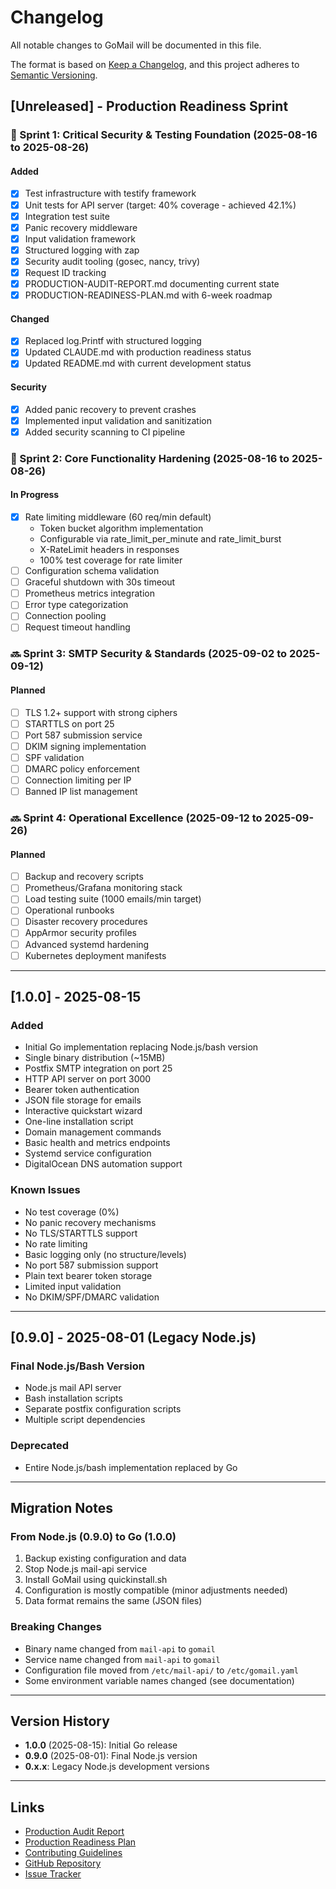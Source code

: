 # Changelog

All notable changes to GoMail will be documented in this file.

The format is based on [Keep a Changelog](https://keepachangelog.com/en/1.0.0/),
and this project adheres to [Semantic Versioning](https://semver.org/spec/v2.0.0.html).

## [Unreleased] - Production Readiness Sprint

### 🚧 Sprint 1: Critical Security & Testing Foundation (2025-08-16 to 2025-08-26)

#### Added
- [x] Test infrastructure with testify framework
- [x] Unit tests for API server (target: 40% coverage - achieved 42.1%)
- [x] Integration test suite
- [x] Panic recovery middleware
- [x] Input validation framework
- [x] Structured logging with zap
- [x] Security audit tooling (gosec, nancy, trivy)
- [x] Request ID tracking
- [x] PRODUCTION-AUDIT-REPORT.md documenting current state
- [x] PRODUCTION-READINESS-PLAN.md with 6-week roadmap

#### Changed
- [x] Replaced log.Printf with structured logging
- [x] Updated CLAUDE.md with production readiness status
- [x] Updated README.md with current development status

#### Security
- [x] Added panic recovery to prevent crashes
- [x] Implemented input validation and sanitization
- [x] Added security scanning to CI pipeline

### 🚧 Sprint 2: Core Functionality Hardening (2025-08-16 to 2025-08-26)

#### In Progress
- [x] Rate limiting middleware (60 req/min default)
  - Token bucket algorithm implementation
  - Configurable via rate_limit_per_minute and rate_limit_burst
  - X-RateLimit headers in responses
  - 100% test coverage for rate limiter
- [ ] Configuration schema validation
- [ ] Graceful shutdown with 30s timeout
- [ ] Prometheus metrics integration
- [ ] Error type categorization
- [ ] Connection pooling
- [ ] Request timeout handling

### 🔜 Sprint 3: SMTP Security & Standards (2025-09-02 to 2025-09-12)

#### Planned
- [ ] TLS 1.2+ support with strong ciphers
- [ ] STARTTLS on port 25
- [ ] Port 587 submission service
- [ ] DKIM signing implementation
- [ ] SPF validation
- [ ] DMARC policy enforcement
- [ ] Connection limiting per IP
- [ ] Banned IP list management

### 🔜 Sprint 4: Operational Excellence (2025-09-12 to 2025-09-26)

#### Planned
- [ ] Backup and recovery scripts
- [ ] Prometheus/Grafana monitoring stack
- [ ] Load testing suite (1000 emails/min target)
- [ ] Operational runbooks
- [ ] Disaster recovery procedures
- [ ] AppArmor security profiles
- [ ] Advanced systemd hardening
- [ ] Kubernetes deployment manifests

---

## [1.0.0] - 2025-08-15

### Added
- Initial Go implementation replacing Node.js/bash version
- Single binary distribution (~15MB)
- Postfix SMTP integration on port 25
- HTTP API server on port 3000
- Bearer token authentication
- JSON file storage for emails
- Interactive quickstart wizard
- One-line installation script
- Domain management commands
- Basic health and metrics endpoints
- Systemd service configuration
- DigitalOcean DNS automation support

### Known Issues
- No test coverage (0%)
- No panic recovery mechanisms
- No TLS/STARTTLS support
- No rate limiting
- Basic logging only (no structure/levels)
- No port 587 submission support
- Plain text bearer token storage
- Limited input validation
- No DKIM/SPF/DMARC validation

---

## [0.9.0] - 2025-08-01 (Legacy Node.js)

### Final Node.js/Bash Version
- Node.js mail API server
- Bash installation scripts
- Separate postfix configuration scripts
- Multiple script dependencies

### Deprecated
- Entire Node.js/bash implementation replaced by Go

---

## Migration Notes

### From Node.js (0.9.0) to Go (1.0.0)
1. Backup existing configuration and data
2. Stop Node.js mail-api service
3. Install GoMail using quickinstall.sh
4. Configuration is mostly compatible (minor adjustments needed)
5. Data format remains the same (JSON files)

### Breaking Changes
- Binary name changed from `mail-api` to `gomail`
- Service name changed from `mail-api` to `gomail`
- Configuration file moved from `/etc/mail-api/` to `/etc/gomail.yaml`
- Some environment variable names changed (see documentation)

---

## Version History

- **1.0.0** (2025-08-15): Initial Go release
- **0.9.0** (2025-08-01): Final Node.js version
- **0.x.x**: Legacy Node.js development versions

---

## Links

- [Production Audit Report](PRODUCTION-AUDIT-REPORT.md)
- [Production Readiness Plan](PRODUCTION-READINESS-PLAN.md)
- [Contributing Guidelines](CONTRIBUTING.md)
- [GitHub Repository](https://github.com/grumpyguvner/gomail)
- [Issue Tracker](https://github.com/grumpyguvner/gomail/issues)